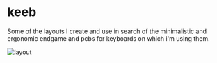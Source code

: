 # keeb

Some of the layouts I create and use in search of the minimalistic and ergonomic endgame and pcbs for keyboards on which i'm using them.

![layout](https://github.com/a125x/keeb/assets/91656458/7f3ae5fc-f679-4c43-bd64-b8dc5dc8a09d)
